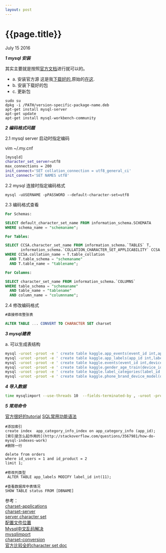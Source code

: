 ```yaml
---
layout: post
---
```


{{page.title}}
================
<p class="meta">July 15 2016</p>

***1 mysql 安装***

其实主要就是按照[官方文档](http://dev.mysql.com/doc/mysql-apt-repo-quick-guide/en/)进行就可以的。

 - a. 安装官方源
   这是我[下载好的](haiy.github.io/old_data/mysql-apt-config_0.7.3-1_all.deb),原始的[在这](http://dev.mysql.com/downloads/repo/apt/).
 - b. 安装下载好的包
 - c. 更新包   


```shel
sudo su
dpkg -i /PATH/version-specific-package-name.deb
apt-get install mysql-server 
apt-get update
apt-get install mysql-workbench-community
```

***2 编码格式问题***

2.1 mysql server 启动时指定编码

vim ~/.my.cnf

```bash
[mysqld]
character_set_server=utf8
max_connections = 200
init_connect='SET collation_connection = utf8_general_ci' 
init_connect='SET NAMES utf8' 
```

2.2 mysql 连接时指定编码格式

```
mysql -uUSERNAME -pPASSWORD --default-character-set=utf8
```

2.3 编码格式查看

```sql
For Schemas:

SELECT default_character_set_name FROM information_schema.SCHEMATA 
WHERE schema_name = "schemaname";

For Tables:

SELECT CCSA.character_set_name FROM information_schema.`TABLES` T,
       information_schema.`COLLATION_CHARACTER_SET_APPLICABILITY` CCSA
WHERE CCSA.collation_name = T.table_collation
  AND T.table_schema = "schemaname"
  AND T.table_name = "tablename";

For Columns:

SELECT character_set_name FROM information_schema.`COLUMNS` 
WHERE table_schema = "schemaname"
  AND table_name = "tablename"
  AND column_name = "columnname";
```

2.4 修改编码格式

```sql
#直接修改整张表

ALTER TABLE ... CONVERT TO CHARACTER SET charset

```


***3 mysql建表***

a. 可以生成表结构

```bash
mysql -uroot -proot -e ' create table kaggle.app_events(event_id int,app_id varchar(200),is_installed int,is_active int)' kaggle;
mysql -uroot -proot -e ' create table kaggle.app_labels(app_id int,label_id varchar(200))' kaggle;
mysql -uroot -proot -e ' create table kaggle.events(event_id int,device_id varchar(200),timestamp varchar(200),longitude varchar(200),latitude varchar(200) )' kaggle;
mysql -uroot -proot -e ' create table kaggle.gender_age_train(device_id varchar(200),gender varchar(200),age int,use_group varchar(200))' kaggle;
mysql -uroot -proot -e ' create table kaggle.label_categories(label_id int,category varchar(200))' kaggle;
mysql -uroot -proot -e ' create table kaggle.phone_brand_device_model(device_id varchar(200),phone_brand varchar(200),device_model varchar(200))' kaggle
```

***4 导入数据***

```bash
time mysqlimport --use-threads 10  --fields-terminated-by , -uroot -proot --local kaggle events.csv
```

***5 常用命令***

[官方很好的tutorial](http://dev.mysql.com/doc/refman/5.7/en/tutorial.html)
[SQL常用功能语法](http://dev.mysql.com/doc/refman/5.7/en/sql-syntax.html)

```mysql
#添加索引
create index  app_category_info_index on app_category_info (app_id);
[索引是怎么起作用的](http://stackoverflow.com/questions/3567981/how-do-mysql-indexes-work)
#删除一行

delete from orders 
where id_users = 1 and id_product = 2
limit 1;

#修改列类型
 ALTER TABLE app_labels MODIFY label_id int(11);

#查看数据库中表情况
SHOW TABLE status FROM [DBNAME]

```


参考：   
[charset-applications](https://dev.mysql.com/doc/refman/5.7/en/charset-applications.html)     
[charset-server](http://dev.mysql.com/doc/refman/5.7/en/charset-server.html)     
[server character set](http://stackoverflow.com/questions/22572558/how-to-set-character-set-database-and-collation-database-to-utf8-in-my-ini)     
[配置文件位置](http://dev.mysql.com/doc/refman/5.7/en/option-files.html)      
[Mysql中文乱码解决](http://blog.csdn.net/luoweifu/article/details/8832492)        
[mysqlimport](http://dev.mysql.com/doc/refman/5.7/en/mysqlimport.html)    
[charset-conversion](http://dev.mysql.com/doc/refman/5.7/en/charset-conversion.html)   
[官方比较全的character set doc](http://dev.mysql.com/doc/refman/5.7/en/charset-syntax.html)
